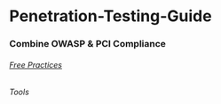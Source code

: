 # Penetration-Testing-Guide
### Combine OWASP & PCI Compliance
###### [Free Practices](https://www.hacksplaining.com/)
###### Tools
